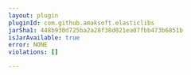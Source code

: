 ```yaml
---
layout: plugin
pluginId: com.github.amaksoft.elasticlibs
jarSha1: 448b930d725ba2a28f38d021ea07fbb473b6851b
isJarAvailable: true
error: NONE
violations: []

---
```

